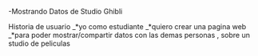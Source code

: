 -Mostrando Datos de Studio Ghibli 

Historia de usuario
_*yo como estudiante
_*quiero crear una pagina web 
_*para poder mostrar/compartir datos con las demas personas , sobre un studio de peliculas

